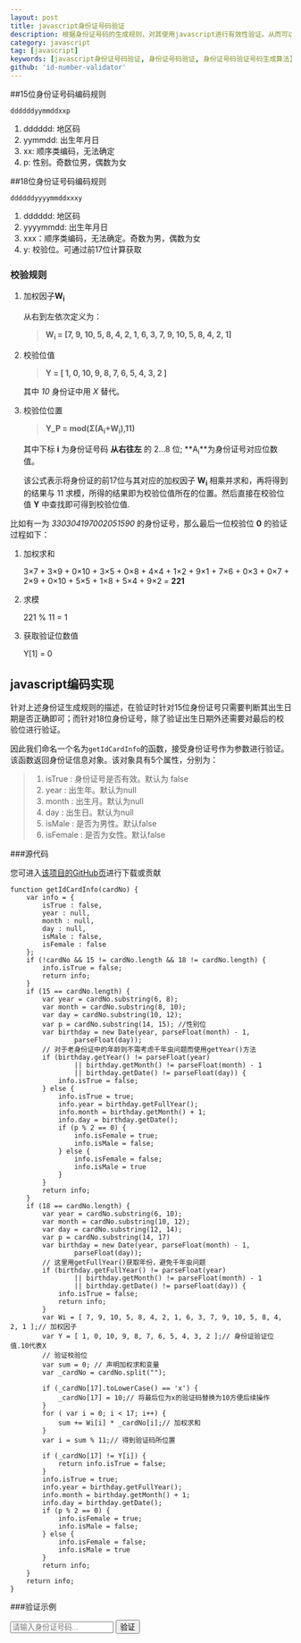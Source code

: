 ```yaml
---
layout: post
title: javascript身份证号码验证
description: 根据身份证号码的生成规则，对其使用javascript进行有效性验证。从而可以在web应用中针对用户输入的身份证号码进行客户端验证
category: javascript
tag: [javascript]
keywords: [javascript身份证号码验证, 身份证号码验证, 身份证号码验证号码生成算法]
github: 'id-number-validator'
---
```


##15位身份证号码编码规则

    ddddddyymmddxxp

1. dddddd: 地区码
2. yymmdd: 出生年月日
3. xx: 顺序类编码，无法确定
4. p: 性别。奇数位男，偶数为女

##18位身份证号码编码规则

    ddddddyyyymmddxxxy
    
1. dddddd: 地区码
2. yyyymmdd: 出生年月日
3. xxx：顺序类编码，无法确定。奇数为男，偶数为女
4. y: 校验位。可通过前17位计算获取

### 校验规则

1. 加权因子**W<sub>i</sub>**

    从右到左依次定义为：

    > **W<sub>i</sub> = [7, 9, 10, 5, 8, 4, 2, 1, 6, 3, 7, 9, 10, 5, 8, 4, 2, 1]**

2. 校验位值
    
    > **Y = [ 1, 0, 10, 9, 8, 7, 6, 5, 4, 3, 2 ]**

    其中 *10* 身份证中用 *X* 替代。

3. 校验位位置

    > **Y_P = mod(&#931;(A<sub>i</sub>+W<sub>i</sub>),11)**

    其中下标 **i** 为身份证号码 **从右往左** 的 2...8 位;  **A<sub>i</sub>**为身份证号对应位数值。
    
    该公式表示将身份证的前17位与其对应的加权因子 **W<sub>i</sub>** 相乘并求和，再将得到的结果与 11 求模，所得的结果即为校验位值所在的位置。然后直接在校验位值 **Y** 中查找即可得到校验位值.
    

比如有一为 _330304197002051590_ 的身份证号，那么最后一位校验位 **0** 的验证过程如下：

1. 加权求和

    3×7 + 3×9 + 0×10 + 3×5 + 0×8 + 4×4 + 1×2 + 9×1 + 7×6 + 0×3 + 0×7 + 2×9 + 0×10 + 5×5 + 1×8 + 5×4 + 9×2  = **221**
        
2. 求模

    221 % 11 = 1

3. 获取验证位数值

    Y[1] = 0

## javascript编码实现

针对上述身份证生成规则的描述，在验证时针对15位身份证号只需要判断其出生日期是否正确即可；而针对18位身份证号，除了验证出生日期外还需要对最后的校验位进行验证。

因此我们命名一个名为`getIdCardInfo`的函数，接受身份证号作为参数进行验证。该函数返回身份证信息对象。该对象具有5个属性，分别为：

> 1. isTrue : 身份证号是否有效。默认为 false
> 2. year : 出生年。默认为null
> 3. month : 出生月。默认为null
> 4. day : 出生日。默认为null
> 5. isMale : 是否为男性。默认false
> 6. isFemale : 是否为女性。默认false

###源代码

您可进入[该项目的GitHub页](https://github.com/oxcow/id-number-validator)进行下载或贡献

	function getIdCardInfo(cardNo) {
		var info = {
			isTrue : false,
			year : null,
			month : null,
			day : null,
			isMale : false,
			isFemale : false
		};
		if (!cardNo && 15 != cardNo.length && 18 != cardNo.length) {
			info.isTrue = false;
			return info;
		}
		if (15 == cardNo.length) {
			var year = cardNo.substring(6, 8);
			var month = cardNo.substring(8, 10);
			var day = cardNo.substring(10, 12);
			var p = cardNo.substring(14, 15); //性别位
			var birthday = new Date(year, parseFloat(month) - 1,
					parseFloat(day));
			// 对于老身份证中的年龄则不需考虑千年虫问题而使用getYear()方法  
			if (birthday.getYear() != parseFloat(year)
					|| birthday.getMonth() != parseFloat(month) - 1
					|| birthday.getDate() != parseFloat(day)) {
				info.isTrue = false;
			} else {
				info.isTrue = true;
				info.year = birthday.getFullYear();
				info.month = birthday.getMonth() + 1;
				info.day = birthday.getDate();
				if (p % 2 == 0) {
					info.isFemale = true;
					info.isMale = false;
				} else {
					info.isFemale = false;
					info.isMale = true
				}
			}
			return info;
		}
		if (18 == cardNo.length) {
			var year = cardNo.substring(6, 10);
			var month = cardNo.substring(10, 12);
			var day = cardNo.substring(12, 14);
			var p = cardNo.substring(14, 17)
			var birthday = new Date(year, parseFloat(month) - 1,
					parseFloat(day));
			// 这里用getFullYear()获取年份，避免千年虫问题
			if (birthday.getFullYear() != parseFloat(year)
					|| birthday.getMonth() != parseFloat(month) - 1
					|| birthday.getDate() != parseFloat(day)) {
				info.isTrue = false;
				return info;
			}
			var Wi = [ 7, 9, 10, 5, 8, 4, 2, 1, 6, 3, 7, 9, 10, 5, 8, 4, 2, 1 ];// 加权因子  
			var Y = [ 1, 0, 10, 9, 8, 7, 6, 5, 4, 3, 2 ];// 身份证验证位值.10代表X 
			// 验证校验位
			var sum = 0; // 声明加权求和变量
			var _cardNo = cardNo.split("");

			if (_cardNo[17].toLowerCase() == 'x') {
				_cardNo[17] = 10;// 将最后位为x的验证码替换为10方便后续操作  
			}
			for ( var i = 0; i < 17; i++) {
				sum += Wi[i] * _cardNo[i];// 加权求和  
			}
			var i = sum % 11;// 得到验证码所位置

			if (_cardNo[17] != Y[i]) {
				return info.isTrue = false;
			}
			info.isTrue = true;
			info.year = birthday.getFullYear();
			info.month = birthday.getMonth() + 1;
			info.day = birthday.getDate();
			if (p % 2 == 0) {
				info.isFemale = true;
				info.isMale = false;
			} else {
				info.isFemale = false;
				info.isMale = true
			}
			return info;
		}
		return info;
	}


<script type='text/javascript'>
    function getIdCardInfo(cardNo) {
		var info = {
			isTrue : false,
			year : null,
			month : null,
			day : null,
			isMale : false,
			isFemale : false
		};
		if (!cardNo && 15 != cardNo.length && 18 != cardNo.length) {
			info.isTrue = false;
			return info;
		}
		if (15 == cardNo.length) {
			var year = cardNo.substring(6, 8);
			var month = cardNo.substring(8, 10);
			var day = cardNo.substring(10, 12);
			var p = cardNo.substring(14, 15); //性别位
			var birthday = new Date(year, parseFloat(month) - 1,
					parseFloat(day));
			// 对于老身份证中的年龄则不需考虑千年虫问题而使用getYear()方法  
			if (birthday.getYear() != parseFloat(year)
					|| birthday.getMonth() != parseFloat(month) - 1
					|| birthday.getDate() != parseFloat(day)) {
				info.isTrue = false;
			} else {
				info.isTrue = true;
				info.year = birthday.getFullYear();
				info.month = birthday.getMonth() + 1;
				info.day = birthday.getDate();
				if (p % 2 == 0) {
					info.isFemale = true;
					info.isMale = false;
				} else {
					info.isFemale = false;
					info.isMale = true
				}
			}
			return info;
		}
		if (18 == cardNo.length) {
			var year = cardNo.substring(6, 10);
			var month = cardNo.substring(10, 12);
			var day = cardNo.substring(12, 14);
			var p = cardNo.substring(14, 17)
			var birthday = new Date(year, parseFloat(month) - 1,
					parseFloat(day));
			// 这里用getFullYear()获取年份，避免千年虫问题
			if (birthday.getFullYear() != parseFloat(year)
					|| birthday.getMonth() != parseFloat(month) - 1
					|| birthday.getDate() != parseFloat(day)) {
				info.isTrue = false;
				return info;
			}
			var Wi = [ 7, 9, 10, 5, 8, 4, 2, 1, 6, 3, 7, 9, 10, 5, 8, 4, 2, 1 ];// 加权因子  
			var Y = [ 1, 0, 10, 9, 8, 7, 6, 5, 4, 3, 2 ];// 身份证验证位值.10代表X 
			// 验证校验位
			var sum = 0; // 声明加权求和变量
			var _cardNo = cardNo.split("");

			if (_cardNo[17].toLowerCase() == 'x') {
				_cardNo[17] = 10;// 将最后位为x的验证码替换为10方便后续操作  
			}
			for ( var i = 0; i < 17; i++) {
				sum += Wi[i] * _cardNo[i];// 加权求和  
			}
			var i = sum % 11;// 得到验证码所位置

			if (_cardNo[17] != Y[i]) {
				return info.isTrue = false;
			}
			info.isTrue = true;
			info.year = birthday.getFullYear();
			info.month = birthday.getMonth() + 1;
			info.day = birthday.getDate();
			if (p % 2 == 0) {
				info.isFemale = true;
				info.isMale = false;
			} else {
				info.isFemale = false;
				info.isMale = true
			}
			return info;
		}
		return info;
	}
</script>
<script type="text/javascript">
    function validateNo(){
        var cardNo = document.getElementById('cardNo').value;
        var cardInfo = getIdCardInfo(cardNo);
        var showInfo = '';
        if(cardInfo.isTrue){
             showInfo = '<span class="text-success">验证通过！</span>';
             if(cardInfo.isMale){
                showInfo += '<span class="text-info">男,生于	' + cardInfo.year + '.' + cardInfo.month + '.' + cardInfo.day + '</span>';
             }
             if(cardInfo.isFemale){
                showInfo += '<span class="text-info">女,生于	' + cardInfo.year + '.' + cardInfo.month + '.' + cardInfo.day + '</span>';
             }
        }else{
            showInfo = '<span class="text-error">号码无效！</span>';
        }
        document.getElementById('cardInfo').innerHTML = showInfo;
    }
</script>

###验证示例

<div class="row-fluid">
	<div class="input-append">
  		<input id='cardNo' type="text" placeholder="请输入身份证号码...">
  		<button class="btn" type="button" onclick="validateNo();">验证</button>
	</div>
	<div id="cardInfo" style="margin-left:20px;display:inline"></div>
</div>